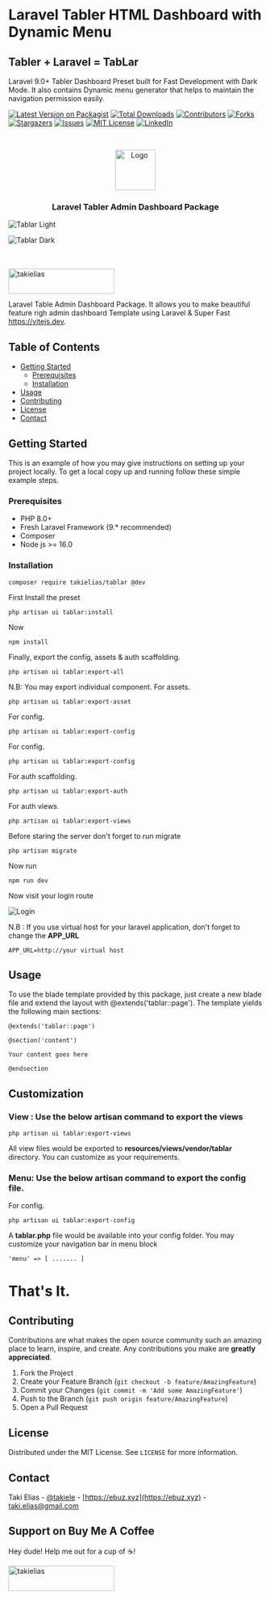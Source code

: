 # Laravel Tabler HTML Dashboard with Dynamic Menu

## Tabler + Laravel = TabLar

Laravel 9.0+ Tabler Dashboard Preset built for Fast Development with Dark Mode. It also contains Dynamic menu generator that helps to maintain the navigation permission easily.

[![Latest Version on Packagist][ico-version]][link-packagist]
[![Total Downloads][ico-downloads]][link-downloads]
[![Contributors][contributors-shield]][contributors-url]
[![Forks][forks-shield]][forks-url]
[![Stargazers][stars-shield]][stars-url]
[![Issues][issues-shield]][issues-url]
[![MIT License][license-shield]][license-url]
[![LinkedIn][linkedin-shield]][linkedin-url]

<!-- PROJECT LOGO -->
<br />
<p align="center">
  <a href="https://github.com/takielias/tablar">
    <img src="https://user-images.githubusercontent.com/38932580/194738761-8bfe9436-3869-4ad8-b39f-9752bd1e3a9e.png" alt="Logo" width="80" height="80">
  </a>

<h3 align="center">Laravel Tabler Admin Dashboard Package</h3>

![Tablar Light](https://user-images.githubusercontent.com/38932580/194739188-0034be57-d738-4d0d-bc49-8c96c8b6e89c.png)

![Tablar Dark](https://user-images.githubusercontent.com/38932580/194739128-fa092837-10d7-47eb-8f66-ac22b3c26a7c.png)

<br>
<br>
<a href="https://www.buymeacoffee.com/takielias" target="_blank"> <img align="left" src="https://cdn.buymeacoffee.com/buttons/v2/default-yellow.png" height="50" width="210" alt="takielias" /></a>
</p>
<br><br>

Laravel Table Admin Dashboard Package. It allows you to make beautiful feature righ admin dashboard Template using
Laravel & Super Fast https://vitejs.dev.

<!-- TABLE OF CONTENTS -->

## Table of Contents

* [Getting Started](#getting-started)
    * [Prerequisites](#prerequisites)
    * [Installation](#installation)
* [Usage](#usage)
* [Contributing](#contributing)
* [License](#license)
* [Contact](#contact)

<!-- GETTING STARTED -->

## Getting Started

This is an example of how you may give instructions on setting up your project locally. To get a local copy up and
running follow these simple example steps.

### Prerequisites

- PHP 8.0+
- Fresh Laravel Framework (9.* recommended)
- Composer
- Node js >= 16.0

### Installation

```shell
composer require takielias/tablar @dev
```

First Install the preset

```shell
php artisan ui tablar:install
```
Now

```shell
npm install
```
Finally, export the config, assets & auth scaffolding.

```shell
php artisan ui tablar:export-all
```
N.B: You may export individual component. For assets.
```shell
php artisan ui tablar:export-asset
```
For config.
```shell
php artisan ui tablar:export-config
```
For config.
```shell
php artisan ui tablar:export-config
```
For auth scaffolding.
```shell
php artisan ui tablar:export-auth
```
For auth views.
```shell
php artisan ui tablar:export-views
```

Before staring the server don't forget to run migrate
```
php artisan migrate
```
Now run
```
npm run dev
```

Now visit your login route

![Login](https://user-images.githubusercontent.com/38932580/194739218-67066af4-ea1c-4a93-bc9e-14a332c686d5.png)

N.B : If you use virtual host for your laravel application, don't forget to change the **APP_URL**
```shell
APP_URL=http://your virtual host
```

<!-- USAGE EXAMPLES -->

## Usage

To use the blade template provided by this package, just create a new blade file and extend the layout with @extends('tablar::page'). The template yields the following main sections:

```
@extends('tablar::page')

@section('content')

Your content goes here

@endsection
```

## Customization

### View : Use the below artisan command to export the views
```shell
php artisan ui tablar:export-views
```
All view files would be exported to **resources/views/vendor/tablar** directory. You can customize as your requirements.

### Menu: Use the below artisan command to export the config file.
For config.
```shell
php artisan ui tablar:export-config
```

A **tablar.php** file would be available into your config folder. You may customize your navigation bar in menu block

`'menu' => [
.......
]`

# That's It.

<!-- CONTRIBUTING -->

## Contributing

Contributions are what makes the open source community such an amazing place to learn, inspire, and create. Any
contributions you make are **greatly appreciated**.

1. Fork the Project
2. Create your Feature Branch (`git checkout -b feature/AmazingFeature`)
3. Commit your Changes (`git commit -m 'Add some AmazingFeature'`)
4. Push to the Branch (`git push origin feature/AmazingFeature`)
5. Open a Pull Request

<!-- LICENSE -->

## License

Distributed under the MIT License. See `LICENSE` for more information.

<!-- CONTACT -->

## Contact

Taki Elias - [@takiele](https://twitter.com/takiele) - [https://ebuz.xyz](https://ebuz.xyz) - taki.elias@gmail.com

## Support on Buy Me A Coffee

Hey dude! Help me out for a cup of ☕!

<a href="https://www.buymeacoffee.com/takielias" target="_blank">
<img align="left" src="https://cdn.buymeacoffee.com/buttons/v2/default-yellow.png" height="50" width="210" alt="takielias" /></a>

<br><br>

<!-- MARKDOWN LINKS & IMAGES -->
<!-- https://www.markdownguide.org/basic-syntax/#reference-style-links -->

[contributors-shield]: https://img.shields.io/github/contributors/takielias/tablar.svg?style=flat-square

[contributors-url]: https://github.com/takielias/tablar/graphs/contributors

[forks-shield]: https://img.shields.io/github/forks/takielias/tablar.svg?style=flat-square

[forks-url]: https://github.com/takielias/tablar/network/members

[stars-shield]: https://img.shields.io/github/stars/takielias/tablar.svg?style=flat-square

[stars-url]: https://github.com/takielias/tablar/stargazers

[issues-shield]: https://img.shields.io/github/issues/takielias/tablar.svg?style=flat-square

[issues-url]: https://github.com/takielias/tablar/issues

[license-shield]: https://img.shields.io/github/license/takielias/tablar.svg?style=flat-square

[license-url]: https://github.com/takielias/tablar/blob/master/LICENSE.txt

[linkedin-shield]: https://img.shields.io/badge/-LinkedIn-black.svg?style=flat-square&logo=linkedin&colorB=555

[linkedin-url]: https://linkedin.com/in/takielias

[product-screenshot]: images/screenshot.png

[ico-version]: https://img.shields.io/packagist/v/takielias/tablar.svg?style=flat-square

[ico-downloads]: https://img.shields.io/packagist/dt/takielias/tablar.svg?style=flat-square

[link-packagist]: https://packagist.org/packages/takielias/tablar

[link-downloads]: https://packagist.org/packages/takielias/tablar

[link-author]: https://github.com/takielias
